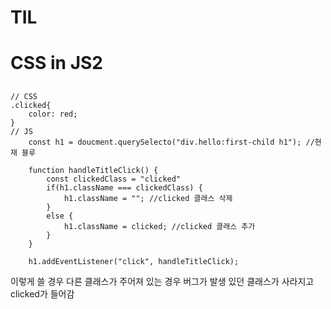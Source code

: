 # TIL

# CSS in JS2

##

```
// CSS
.clicked{
    color: red;
}
// JS
    const h1 = doucment.querySelecto("div.hello:first-child h1"); //현재 블루

    function handleTitleClick() {
        const clickedClass = "clicked"
        if(h1.className === clickedClass) {
            h1.className = ""; //clicked 클래스 삭제
        }
        else {
            h1.className = clicked; //clicked 클래스 추가
        }
    }

    h1.addEventListener("click", handleTitleClick);
```

이렇게 쓸 경우 다른 클래스가 주어져 있는 경우 버그가 발생
있던 클래스가 사라지고 clicked가 들어감
